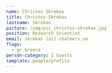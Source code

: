 ```yaml
---
name: Christos Skrekas
title: Christos-Skrekas
lastname: Skrekas
picture: /img/pic_christos-skrekas.jpg
position: Research Scientist
email: skrekas [at] chalmers.se
flags:
  - gr Greece
person-category: I Guests
template: people/profile
---
```

